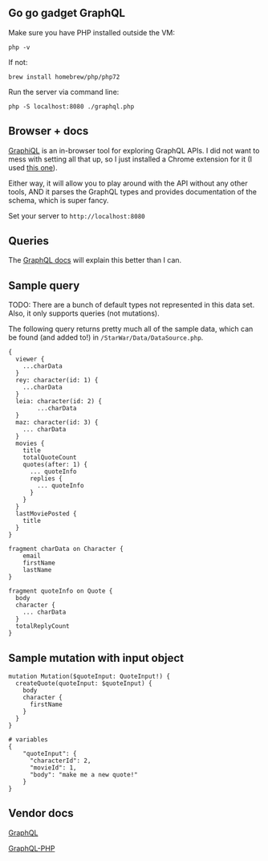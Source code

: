 ## Go go gadget GraphQL
Make sure you have PHP installed outside the VM:
```
php -v
```

If not:
```
brew install homebrew/php/php72
```

Run the server via command line: 
```
php -S localhost:8080 ./graphql.php
```

## Browser + docs
[GraphiQL](https://github.com/graphql/graphiql) is an in-browser tool for exploring GraphQL APIs. I did not want to mess with setting all that up, so I just installed a Chrome extension for it (I used [this one](https://chrome.google.com/webstore/detail/graphiql-feen/mcbfdonlkfpbfdpimkjilhdneikhfklp?hl=en-US)).

Either way, it will allow you to play around with the API without any other tools, AND it parses the GraphQL types and provides documentation of the schema, which is super fancy.

Set your server to `http://localhost:8080` 

## Queries

The [GraphQL docs](http://graphql.org/learn/queries/) will explain this better than I can. 
 
## Sample query 
TODO: There are a bunch of default types not represented in this data set. Also, it only supports queries (not mutations).

The following query returns pretty much all of the sample data, which can be found (and added to!) in `/StarWar/Data/DataSource.php`.

```
{
  viewer {
    ...charData
  }
  rey: character(id: 1) {
    ...charData
  }
  leia: character(id: 2) {
		...charData
  }
  maz: character(id: 3) {
    ... charData
  }
  movies {
    title
    totalQuoteCount
    quotes(after: 1) {
      ... quoteInfo
      replies {
        ... quoteInfo
      }
    }
  }
  lastMoviePosted {
    title
  }
}

fragment charData on Character {
    email
    firstName
    lastName
}

fragment quoteInfo on Quote {
  body
  character {
    ... charData    
  }
  totalReplyCount
}
```

## Sample mutation with input object
```
mutation Mutation($quoteInput: QuoteInput!) {
  createQuote(quoteInput: $quoteInput) {
    body
    character {
      firstName
    }
  }
}
```
```
# variables
{
	"quoteInput": {
	  "characterId": 2,
	  "movieId": 1, 
	  "body": "make me a new quote!"
	}
}
```

## Vendor docs

[GraphQL](http://graphql.org/) 

[GraphQL-PHP](http://webonyx.github.io/graphql-php/) 